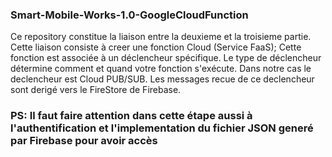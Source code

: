 ### Smart-Mobile-Works-1.0-GoogleCloudFunction
 Ce repository constitue la liaison entre la deuxieme et la troisieme partie. 
 Cette liaison consiste à creer une fonction Cloud (Service FaaS);
 Cette fonction est associée à un déclencheur spécifique.
 Le type de déclencheur détermine comment et quand votre fonction s'exécute.
 Dans notre cas le declencheur est Cloud PUB/SUB.
 Les messages recue de ce declencheur sont derigé vers le FireStore de Firebase.
 
 ### PS: Il faut faire attention dans cette étape aussi  à l'authentification et l'implementation du fichier JSON generé par Firebase pour avoir accès 
